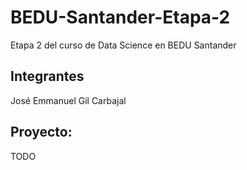 # BEDU-Santander-Etapa-2

Etapa 2 del curso de Data Science en BEDU Santander

## Integrantes
José Emmanuel Gil Carbajal

## Proyecto:
TODO